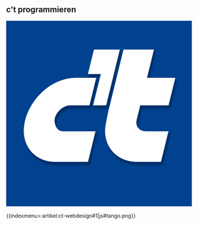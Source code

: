 ## c't programmieren
![No alt text available](/artikel/1200x630bb.jpg)

{{indexmenu>:artikel:ct-webdesign#1|js#tango.png}}
